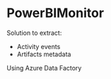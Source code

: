 # PowerBIMonitor

Solution to extract:
 - Activity events
 - Artifacts metadata

Using Azure Data Factory
